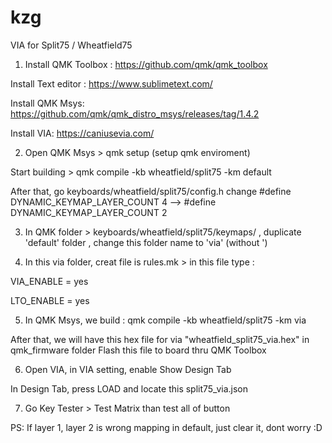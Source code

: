 # kzg
VIA for Split75 / Wheatfield75
1. Install QMK Toolbox : https://github.com/qmk/qmk_toolbox

Install Text editor : https://www.sublimetext.com/

Install QMK Msys: https://github.com/qmk/qmk_distro_msys/releases/tag/1.4.2

Install VIA: https://caniusevia.com/



2. Open QMK Msys > qmk setup (setup qmk enviroment)

Start building > qmk compile -kb wheatfield/split75 -km default 

After that, go keyboards/wheatfield/split75/config.h change #define DYNAMIC_KEYMAP_LAYER_COUNT 4 --> #define DYNAMIC_KEYMAP_LAYER_COUNT 2



3. In QMK folder > keyboards/wheatfield/split75/keymaps/ , duplicate 'default' folder , change this folder name to 'via' (without ')


4. In this via folder, creat file is rules.mk > in this file type :

VIA_ENABLE = yes

LTO_ENABLE = yes


5. In QMK Msys, we build : qmk compile -kb wheatfield/split75 -km via

After that, we will have this hex file for via "wheatfield_split75_via.hex" in qmk_firmware folder
Flash this file to board  thru QMK Toolbox


6. Open VIA, in VIA setting, enable Show Design Tab

In Design Tab, press LOAD and locate this split75_via.json


7. Go Key Tester > Test Matrix than test all of button

PS: If layer 1, layer 2 is wrong mapping in default, just clear it, dont worry :D 

